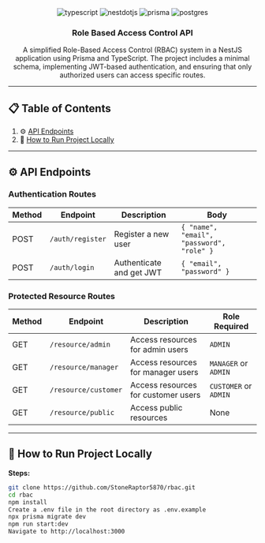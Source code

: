 <div align="center">
  <div>
    <img src="https://img.shields.io/badge/-Typescript-black?style=for-the-badge&logoColor=white&logo=typescript&color=3178C6" alt="typescript" />
    <img src="https://img.shields.io/badge/nestjs-E0234E?style=for-the-badge&logo=nestjs&logoColor=white" alt="nestdotjs" />
    <img src="https://img.shields.io/badge/Prisma-3982CE?style=for-the-badge&logo=Prisma&logoColor=white" alt="prisma" />
    <img src="https://img.shields.io/badge/postgresql-4169e1?style=for-the-badge&logo=postgresql&logoColor=white" alt="postgres" />
  </div>

  <h3 align="center">Role Based Access Control API</h3>

   <div align="center">
     A simplified Role-Based Access Control (RBAC) system in a NestJS application
     using Prisma and TypeScript. The project includes a minimal schema, implementing
     JWT-based authentication, and ensuring that only authorized users can access specific
     routes.
    </div>
</div>

---

## 📋 Table of Contents

1. ⚙️ [API Endpoints](#api-endpoints)
2. 🔋 [How to Run Project Locally](#how-to-run-project-locally)

---

## ⚙️ API Endpoints

### **Authentication Routes**
| Method | Endpoint          | Description              | Body                                      |
|--------|-------------------|--------------------------|-------------------------------------------|
| POST   | `/auth/register`  | Register a new user      | `{ "name", "email", "password", "role" }` |
| POST   | `/auth/login`     | Authenticate and get JWT | `{ "email", "password" }`                 |

### **Protected Resource Routes**
| Method | Endpoint             | Description                           | Role Required         |
|--------|----------------------|---------------------------------------|-----------------------|
| GET    | `/resource/admin`    | Access resources for admin users      | `ADMIN`               |
| GET    | `/resource/manager`  | Access resources for manager users    | `MANAGER` or `ADMIN`  |
| GET    | `/resource/customer` | Access resources for customer users   | `CUSTOMER` or `ADMIN` |
| GET    | `/resource/public`   | Access public resources               | None                  |

---

## 🔋 How to Run Project Locally

**Steps:**
   ```bash
   git clone https://github.com/StoneRaptor5870/rbac.git
   cd rbac
   npm install
   Create a .env file in the root directory as .env.example
   npx prisma migrate dev
   npm run start:dev
   Navigate to http://localhost:3000
